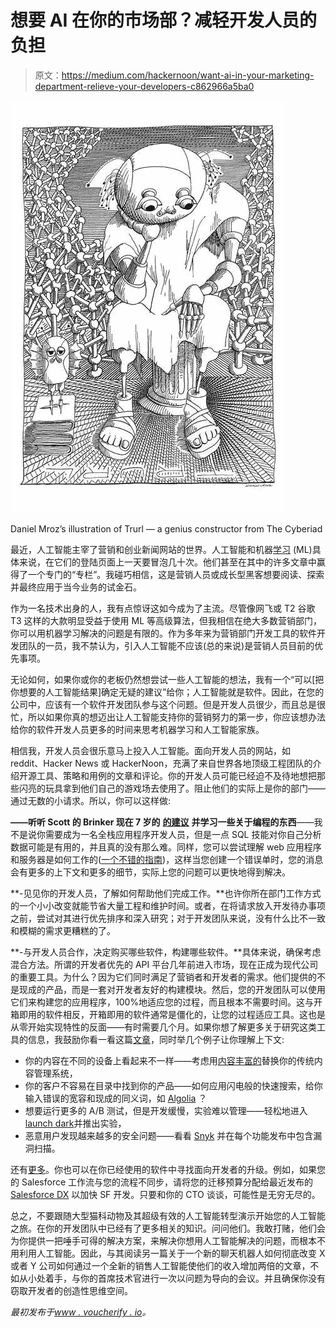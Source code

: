# 想要 AI 在你的市场部？减轻开发人员的负担

> 原文：<https://medium.com/hackernoon/want-ai-in-your-marketing-department-relieve-your-developers-c862966a5ba0>

![](img/54dd9ba338dc6daf97444171fec6e1fa.png)

‍Daniel Mroz’s illustration of Trurl — a genius constructor from The Cyberiad

最近，人工智能主宰了营销和创业新闻网站的世界。人工智能和机器[学习](https://hackernoon.com/tagged/learning) (ML)具体来说，在它们的登陆页面上一天要冒泡几十次。他们甚至在其中的许多文章中赢得了一个专门的“专栏”。我碰巧相信，这是营销人员或成长型黑客想要阅读、探索并最终应用于当今业务的试金石。

作为一名技术出身的人，我有点惊讶这如今成为了主流。尽管像网飞或 T2 谷歌 T3 这样的大款明显受益于使用 ML 等高级算法，但我相信在绝大多数营销部门，你可以用机器学习解决的问题是有限的。作为多年来为营销部门开发工具的软件开发团队的一员，我不禁认为，引入人工智能不应该(总的来说)是营销人员目前的优先事项。

无论如何，如果你或你的老板仍然想尝试一些人工智能的想法，我有一个“可以[把你想要的人工智能结果]确定无疑的建议”给你；人工智能就是软件。因此，在您的公司中，应该有一个软件开发团队参与这个问题。但是开发人员很少，而且总是很忙，所以如果你真的想迈出让人工智能支持你的营销努力的第一步，你应该想办法给你的软件开发人员更多的时间来思考机器学习和人工智能家族。

相信我，开发人员会很乐意马上投入人工智能。面向开发人员的网站，如 reddit、Hacker News 或 HackerNoon，充满了来自世界各地顶级工程团队的介绍开源工具、策略和用例的文章和评论。你的开发人员可能已经迫不及待地想把那些闪亮的玩具拿到他们自己的游戏场去使用了。阻止他们的实际上是你的部门——通过无数的小请求。所以，你可以这样做:

**——听听 Scott 的 Brinker 现在 7 岁的** [**的建议**](http://chiefmartec.com/2011/12/why-marketers-should-learn-how-to-program/) **并学习一些关于编程的东西**——我不是说你需要成为一名全栈应用程序开发人员，但是一点 SQL 技能对你自己分析数据可能是有用的，并且真的没有那么难。同样，您可以尝试理解 web 应用程序和服务器是如何工作的([一个不错的指南](https://hackernoon.com/the-non-techies-guide-to-servers-af1fa3dbf7d8))，这样当您创建一个错误单时，您的消息会有更多的上下文和更多的细节，实际上您的问题可以更快地得到解决。

**-见见你的开发人员，了解如何帮助他们完成工作。**也许你所在部门工作方式的一个小小改变就能节省大量工程和维护时间。或者，在将请求放入开发待办事项之前，尝试对其进行优先排序和深入研究；对于开发团队来说，没有什么比不一致和模糊的需求更糟糕的了。

**-与开发人员合作，决定购买哪些软件，构建哪些软件。**具体来说，确保考虑混合方法。所谓的开发者优先的 API 平台几年前进入市场，现在正成为现代公司的重要工具。为什么？因为它们同时满足了营销者和开发者的需求。他们提供的不是现成的产品，而是一套对开发者友好的构建模块。然后，您的开发团队可以使用它们来构建您的应用程序，100%地适应您的过程，而且根本不需要时间。这与开箱即用的软件相反，开箱即用的软件通常是僵化的，让您的过程适应工具。这也是从零开始实现特性的反面——有时需要几个月。如果你想了解更多关于研究这类工具的信息，我鼓励你看一看这篇[文章](http://chiefmartec.com/2017/02/introduction-ecommerce-apis-non-developers/)，同时举几个例子让你理解上下文:

*   你的内容在不同的设备上看起来不一样——考虑用[内容丰富的](https://www.contentful.com/)替换你的传统内容管理系统，
*   你的客户不容易在目录中找到你的产品——如何应用闪电般的快速搜索，给你输入错误的宽容和现成的同义词，如 [Algolia](https://www.algolia.com/) ？
*   想要运行更多的 A/B 测试，但是开发缓慢，实验难以管理——轻松地进入[launch dark](http://launchdarkly.com)并推出实验，
*   恶意用户发现越来越多的安全问题——看看 [Snyk](https://snyk.io/) 并在每个功能发布中包含漏洞扫描。

还有[更多](https://www.voucherify.io/blog/feature-as-a-service-new-and-noteworthy)。你也可以在你已经使用的软件中寻找面向开发者的升级。例如，如果您的 Salesforce 工作流与您的流程不同步，请将您的迁移预算分配给最近发布的 [Salesforce DX](https://developer.salesforce.com/platform/dx) 以加快 SF 开发。只要和你的 CTO 谈谈，可能性是无穷无尽的。

总之，不要跟随大型猫科动物及其超级有效的人工智能转型演示开始您的人工智能之旅。在你的开发团队中已经有了更多相关的知识。问问他们。我敢打赌，他们会为你提供一把唾手可得的解决方案，来解决你想用人工智能解决的问题，而根本不用利用人工智能。因此，与其阅读另一篇关于一个新的聊天机器人如何彻底改变 X 或者 Y 公司如何通过一个全新的销售人工智能使他们的收入增加两倍的文章，不如从小处着手，与你的首席技术官进行一次以问题为导向的会议。并且确保你没有窃取开发者的创造性思维空间。

*最初发布于*[*www . voucherify . io*](https://www.voucherify.io/blog/want-ai-in-your-marketing-department-relieve-your-developers)*。*
